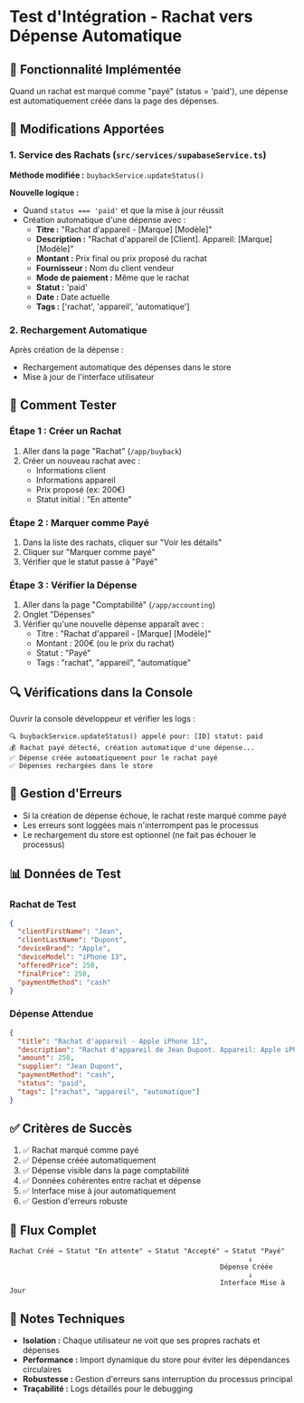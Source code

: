 # Test d'Intégration - Rachat vers Dépense Automatique

## 🎯 Fonctionnalité Implémentée

Quand un rachat est marqué comme "payé" (status = 'paid'), une dépense est automatiquement créée dans la page des dépenses.

## 🔧 Modifications Apportées

### 1. Service des Rachats (`src/services/supabaseService.ts`)

**Méthode modifiée :** `buybackService.updateStatus()`

**Nouvelle logique :**
- Quand `status === 'paid'` et que la mise à jour réussit
- Création automatique d'une dépense avec :
  - **Titre :** "Rachat d'appareil - [Marque] [Modèle]"
  - **Description :** "Rachat d'appareil de [Client]. Appareil: [Marque] [Modèle]"
  - **Montant :** Prix final ou prix proposé du rachat
  - **Fournisseur :** Nom du client vendeur
  - **Mode de paiement :** Même que le rachat
  - **Statut :** 'paid'
  - **Date :** Date actuelle
  - **Tags :** ['rachat', 'appareil', 'automatique']

### 2. Rechargement Automatique

Après création de la dépense :
- Rechargement automatique des dépenses dans le store
- Mise à jour de l'interface utilisateur

## 🧪 Comment Tester

### Étape 1 : Créer un Rachat
1. Aller dans la page "Rachat" (`/app/buyback`)
2. Créer un nouveau rachat avec :
   - Informations client
   - Informations appareil
   - Prix proposé (ex: 200€)
   - Statut initial : "En attente"

### Étape 2 : Marquer comme Payé
1. Dans la liste des rachats, cliquer sur "Voir les détails"
2. Cliquer sur "Marquer comme payé"
3. Vérifier que le statut passe à "Payé"

### Étape 3 : Vérifier la Dépense
1. Aller dans la page "Comptabilité" (`/app/accounting`)
2. Onglet "Dépenses"
3. Vérifier qu'une nouvelle dépense apparaît avec :
   - Titre : "Rachat d'appareil - [Marque] [Modèle]"
   - Montant : 200€ (ou le prix du rachat)
   - Statut : "Payé"
   - Tags : "rachat", "appareil", "automatique"

## 🔍 Vérifications dans la Console

Ouvrir la console développeur et vérifier les logs :
```
🔍 buybackService.updateStatus() appelé pour: [ID] statut: paid
💰 Rachat payé détecté, création automatique d'une dépense...
✅ Dépense créée automatiquement pour le rachat payé
✅ Dépenses rechargées dans le store
```

## 🚨 Gestion d'Erreurs

- Si la création de dépense échoue, le rachat reste marqué comme payé
- Les erreurs sont loggées mais n'interrompent pas le processus
- Le rechargement du store est optionnel (ne fait pas échouer le processus)

## 📊 Données de Test

### Rachat de Test
```json
{
  "clientFirstName": "Jean",
  "clientLastName": "Dupont",
  "deviceBrand": "Apple",
  "deviceModel": "iPhone 13",
  "offeredPrice": 250,
  "finalPrice": 250,
  "paymentMethod": "cash"
}
```

### Dépense Attendue
```json
{
  "title": "Rachat d'appareil - Apple iPhone 13",
  "description": "Rachat d'appareil de Jean Dupont. Appareil: Apple iPhone 13",
  "amount": 250,
  "supplier": "Jean Dupont",
  "paymentMethod": "cash",
  "status": "paid",
  "tags": ["rachat", "appareil", "automatique"]
}
```

## ✅ Critères de Succès

1. ✅ Rachat marqué comme payé
2. ✅ Dépense créée automatiquement
3. ✅ Dépense visible dans la page comptabilité
4. ✅ Données cohérentes entre rachat et dépense
5. ✅ Interface mise à jour automatiquement
6. ✅ Gestion d'erreurs robuste

## 🔄 Flux Complet

```
Rachat Créé → Statut "En attente" → Statut "Accepté" → Statut "Payé" 
                                                           ↓
                                                    Dépense Créée
                                                           ↓
                                                    Interface Mise à Jour
```

## 📝 Notes Techniques

- **Isolation :** Chaque utilisateur ne voit que ses propres rachats et dépenses
- **Performance :** Import dynamique du store pour éviter les dépendances circulaires
- **Robustesse :** Gestion d'erreurs sans interruption du processus principal
- **Traçabilité :** Logs détaillés pour le debugging
